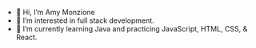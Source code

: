- 👋 Hi, I’m Amy Monzione
- 👀 I’m interested in full stack development.
- 🌱 I’m currently learning Java and practicing JavaScript, HTML, CSS, & React.


<!---
CodingVegas/CodingVegas is a ✨ special ✨ repository because its `README.md` (this file) appears on your GitHub profile.
You can click the Preview link to take a look at your changes.
--->
